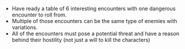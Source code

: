 + Have ready a table of 6 interesting encounters with one dangerous encounter to roll from.
+ Multiple of those encounters can be the same type of enemies with variations.
+ All of the encounters must pose a potential threat and have a reason behind their hostility (not just a will to kill the characters)
